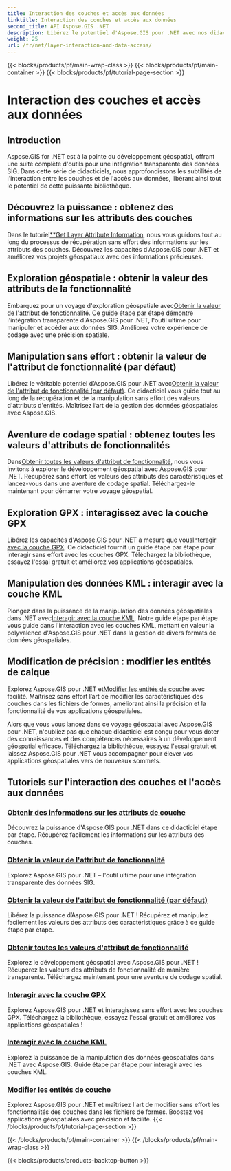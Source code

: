 ```yaml
---
title: Interaction des couches et accès aux données
linktitle: Interaction des couches et accès aux données
second_title: API Aspose.GIS .NET
description: Libérez le potentiel d'Aspose.GIS pour .NET avec nos didacticiels sur l'interaction des couches et l'accès aux données. Explorez le développement géospatial et manipulez les fonctionnalités de manière transparente.
weight: 25
url: /fr/net/layer-interaction-and-data-access/
---
```


{{< blocks/products/pf/main-wrap-class >}}
{{< blocks/products/pf/main-container >}}
{{< blocks/products/pf/tutorial-page-section >}}

# Interaction des couches et accès aux données

## Introduction

Aspose.GIS for .NET est à la pointe du développement géospatial, offrant une suite complète d'outils pour une intégration transparente des données SIG. Dans cette série de didacticiels, nous approfondissons les subtilités de l'interaction entre les couches et de l'accès aux données, libérant ainsi tout le potentiel de cette puissante bibliothèque.

## Découvrez la puissance : obtenez des informations sur les attributs des couches
 Dans le tutoriel[**Get Layer Attribute Information](./get-layer-attribute-information/), nous vous guidons tout au long du processus de récupération sans effort des informations sur les attributs des couches. Découvrez les capacités d'Aspose.GIS pour .NET et améliorez vos projets géospatiaux avec des informations précieuses.

## Exploration géospatiale : obtenir la valeur des attributs de la fonctionnalité
Embarquez pour un voyage d'exploration géospatiale avec[Obtenir la valeur de l'attribut de fonctionnalité](./get-feature-attribute-value/). Ce guide étape par étape démontre l'intégration transparente d'Aspose.GIS pour .NET, l'outil ultime pour manipuler et accéder aux données SIG. Améliorez votre expérience de codage avec une précision spatiale.

## Manipulation sans effort : obtenir la valeur de l'attribut de fonctionnalité (par défaut)
 Libérez le véritable potentiel d’Aspose.GIS pour .NET avec[Obtenir la valeur de l'attribut de fonctionnalité (par défaut)](./get-feature-attribute-value-default/). Ce didacticiel vous guide tout au long de la récupération et de la manipulation sans effort des valeurs d'attributs d'entités. Maîtrisez l’art de la gestion des données géospatiales avec Aspose.GIS.

## Aventure de codage spatial : obtenez toutes les valeurs d'attributs de fonctionnalités
 Dans[Obtenir toutes les valeurs d'attribut de fonctionnalité](./get-all-feature-attribute-values/), nous vous invitons à explorer le développement géospatial avec Aspose.GIS pour .NET. Récupérez sans effort les valeurs des attributs des caractéristiques et lancez-vous dans une aventure de codage spatial. Téléchargez-le maintenant pour démarrer votre voyage géospatial.

## Exploration GPX : interagissez avec la couche GPX
Libérez les capacités d'Aspose.GIS pour .NET à mesure que vous[Interagir avec la couche GPX](./interact-with-gpx-layer/). Ce didacticiel fournit un guide étape par étape pour interagir sans effort avec les couches GPX. Téléchargez la bibliothèque, essayez l'essai gratuit et améliorez vos applications géospatiales.

## Manipulation des données KML : interagir avec la couche KML
 Plongez dans la puissance de la manipulation des données géospatiales dans .NET avec[Interagir avec la couche KML](./interact-with-kml-layer/). Notre guide étape par étape vous guide dans l'interaction avec les couches KML, mettant en valeur la polyvalence d'Aspose.GIS pour .NET dans la gestion de divers formats de données géospatiales.

## Modification de précision : modifier les entités de calque
 Explorez Aspose.GIS pour .NET et[Modifier les entités de couche](./modify-layer-features/) avec facilité. Maîtrisez sans effort l’art de modifier les caractéristiques des couches dans les fichiers de formes, améliorant ainsi la précision et la fonctionnalité de vos applications géospatiales.

Alors que vous vous lancez dans ce voyage géospatial avec Aspose.GIS pour .NET, n'oubliez pas que chaque didacticiel est conçu pour vous doter des connaissances et des compétences nécessaires à un développement géospatial efficace. Téléchargez la bibliothèque, essayez l'essai gratuit et laissez Aspose.GIS pour .NET vous accompagner pour élever vos applications géospatiales vers de nouveaux sommets.

## Tutoriels sur l'interaction des couches et l'accès aux données
### [Obtenir des informations sur les attributs de couche](./get-layer-attribute-information/)
Découvrez la puissance d'Aspose.GIS pour .NET dans ce didacticiel étape par étape. Récupérez facilement les informations sur les attributs des couches. 
### [Obtenir la valeur de l'attribut de fonctionnalité](./get-feature-attribute-value/)
Explorez Aspose.GIS pour .NET – l'outil ultime pour une intégration transparente des données SIG.
### [Obtenir la valeur de l'attribut de fonctionnalité (par défaut)](./get-feature-attribute-value-default/)
Libérez la puissance d’Aspose.GIS pour .NET ! Récupérez et manipulez facilement les valeurs des attributs des caractéristiques grâce à ce guide étape par étape.
### [Obtenir toutes les valeurs d'attribut de fonctionnalité](./get-all-feature-attribute-values/)
Explorez le développement géospatial avec Aspose.GIS pour .NET ! Récupérez les valeurs des attributs de fonctionnalité de manière transparente. Téléchargez maintenant pour une aventure de codage spatial.
### [Interagir avec la couche GPX](./interact-with-gpx-layer/)
Explorez Aspose.GIS pour .NET et interagissez sans effort avec les couches GPX. Téléchargez la bibliothèque, essayez l'essai gratuit et améliorez vos applications géospatiales !
### [Interagir avec la couche KML](./interact-with-kml-layer/)
Explorez la puissance de la manipulation des données géospatiales dans .NET avec Aspose.GIS. Guide étape par étape pour interagir avec les couches KML. 
### [Modifier les entités de couche](./modify-layer-features/)
Explorez Aspose.GIS pour .NET et maîtrisez l'art de modifier sans effort les fonctionnalités des couches dans les fichiers de formes. Boostez vos applications géospatiales avec précision et facilité.
{{< /blocks/products/pf/tutorial-page-section >}}

{{< /blocks/products/pf/main-container >}}
{{< /blocks/products/pf/main-wrap-class >}}

{{< blocks/products/products-backtop-button >}}
